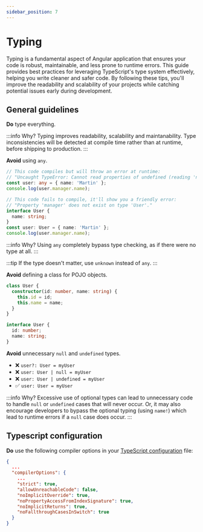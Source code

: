 ```yaml
---
sidebar_position: 7
---
```

# Typing

Typing is a fundamental aspect of Angular application that ensures your code is robust, maintainable, and less prone to runtime errors. This guide provides best practices for leveraging TypeScript's type system effectively, helping you write cleaner and safer code. By following these tips, you'll improve the readability and scalability of your projects while catching potential issues early during development.

## General guidelines

**Do** type everything.

:::info Why?
Typing improves readability, scalability and maintanability. Type inconsistencies will be detected at compile time rather than at runtime, before shipping to production.
:::

**Avoid** using `any`.

```ts title="❌ any"
// This code compiles but will throw an error at runtime:
// "Uncaught TypeError: Cannot read properties of undefined (reading 'name')"
const user: any = { name: 'Martin' };
console.log(user.manager.name);
```

```ts title="✅ Proper typing"
// This code fails to compile, it'll show you a friendly error:
// "Property 'manager' does not exist on type 'User'."
interface User {
  name: string;
}
const user: User = { name: 'Martin' };
console.log(user.manager.name);
```

:::info Why?
Using `any` completely bypass type checking, as if there were no type at all.
:::

:::tip
If the type doesn't matter, use `unknown` instead of `any`.
:::

**Avoid** defining a class for POJO objects.

```ts title="❌ POJO class"
class User {
  constructor(id: number, name: string) {
    this.id = id;
    this.name = name;
  }
}
```

```ts title="✅ Interface"
interface User {
  id: number;
  name: string;
}
```

**Avoid** unnecessary `null` and `undefined` types.

- ❌ `user?: User = myUser`
- ❌ `user: User | null = myUser`
- ❌ `user: User | undefined = myUser`
- ✅ `user: User = myUser`

:::info Why?
Excessive use of optional types can lead to unnecessary code to handle `null` or `undefined` cases that will never occur. Or, it may also encourage developers to bypass the optional typing (using `name!`) which lead to runtime errors if a `null` case does occur.
:::

## Typescript configuration

**Do** use the following compiler options in your [TypeScript configuration](https://www.typescriptlang.org/tsconfig/) file:

```json title="✅ tsconfig.json"
{
  ...
  "compilerOptions": {
    ...
    "strict": true,
    "allowUnreachableCode": false,
    "noImplicitOverride": true,
    "noPropertyAccessFromIndexSignature": true,
    "noImplicitReturns": true,
    "noFallthroughCasesInSwitch": true
  }
}
```
